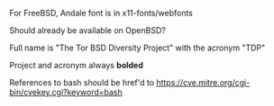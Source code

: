 For FreeBSD, Andale font is in x11-fonts/webfonts

Should already be available on OpenBSD?

Full name is "The Tor BSD Diversity Project" with the acronym "TDP"

Project and acronym always __bolded__

References to bash should be href'd to https://cve.mitre.org/cgi-bin/cvekey.cgi?keyword=bash
